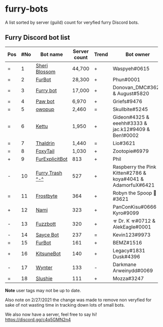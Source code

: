 # furry-bots
A list sorted by server (guild) count for veryfied furry Discord bots. 


## Furry Discord bot list 

| Pos | #No | Bot name | Server count | Trend |  Bot owner | Bot lib
| --- | --- | -------- | -------------| ----- | ----------- | ---------- |
| = | 1 | [Sheri Blossom](https://discord.com/oauth2/authorize?client_id=346702890368368640&scope=applications.commands%20bot) | 44,700 | + | Waspyeh#0615 | Discord.py
| = | 2 | [FurBot](https://discord.com/oauth2/authorize?=&client_id=174176308396425217&scope=applications.commands%20bot) | 28,300 | + | Phun#0001 | Discordie
| = | 3 | [Furry bot](https://discord.com/oauth2/authorize?client_id=398251412246495233&scope=applications.commands%20bot)| 17,000 | + | Donovan_DMC#3621 & August#5820 | Eris
| = | 4 | [Paw bot](https://discord.com/oauth2/authorize?client_id=663823539672973353&scope=applications.commands%20bot) | 6,970 | + | Griefs#9476 | Discord.js
| = | 5 | [owopup](https://discord.com/oauth2/authorize?client_id=365255872181567489&scope=applications.commands%20bot) | 2,460 | = | Skullbite#5245 | Discord.py
| = | 6 | [Kettu](https://discord.com/oauth2/authorize?client_id=667131062941384757&scope=applications.commands%20bot) | 1,950 | + | Gideon#4325 & eeehh#3333 & jac.k12#9409 & Ben!#0002 | Discord.js
| = | 7 | [Thaldrin](https://discord.com/oauth2/authorize?client_id=434662676547764244&scope=applications.commands%20bot) | 1,440 | = | Lio#3621 | Discord.js
| = | 8 | [FoxyTail](https://discord.com/oauth2/authorize?client_id=716682147749953616&scope=applications.commands%20bot) | 1,030 | + | Zootopie#6979 | Discord.js
| + | 9 | [FurExplicitBot](https://discord.com/oauth2/authorize?=&client_id=534828939198070824&scope=applications.commands%20bot) | 813 | + | Phil | Flipper#3621 | Discord.js
| - | 10 | [Furry Trash ^-^](https://discord.com/oauth2/authorize?client_id=417900655601254420&scope=applications.commands%20bot) | 527 | + | Raspberry the Pink Kitten#2786 & koya#4041 & AdamorfuX#6421 | Discord.py
| = | 11 | [Frostbyte](https://discord.com/oauth2/authorize?client_id=732233716604076075&scope=applications.commands%20bot) | 364 | + | Robyn the Spoop 🎃#3621 | Unknown 
| + | 12 | [Nami](https://discord.com/oauth2/authorize?client_id=747612596982513724&scope=applications.commands%20bot) | 323 | + | PanConKisu#0666 Kyro#9099 | Unknown
| - | 13 | [Fuzzbott](https://discord.com/oauth2/authorize?client_id=730633518992064514&scope=applications.commands%20bot) | 320 | + | ☣ Dr. K ☣#0712 & AlekEagle#0001 | Eris
| - | 14 | [Sayce Bot](https://discord.com/oauth2/authorize?client_id=730158145489338409&scope=applications.commands%20bot) | 237 | = | Kevin123#9973 | Discord.js
| = | 15 | [FurBot](https://discord.com/oauth2/authorize?client_id=716259432878702633&scope=applications.commands%20bot) | 161 | + | BEMZ#1516 | Discord.py
| + | 16 | [KitsuneBot](https://discord.com/oauth2/authorize?client_id=738229595626668102&scope=applications.commands%20bot) | 140 | + | Legacy#1831 Dusk#4396 | Unknown
| - | 17 | [Wynter](https://discord.com/oauth2/authorize?client_id=548269826020343809&scope=applications.commands%20bot) | 133 | - | Darkmane Arweinydd#0069 | Discord.js
| = | 18 | [Slushie](https://discord.com/oauth2/authorize?client_id=670786019037020188&scope=applications.commands%20bot) | 111 | + | Mozza#3247 | Unknown



**Note** user tags may not be up to date. 

Also note on 2/27/2021 the change was made to remove non veryfied for sake of not wasting time in tracking down lots of small bots. 


We also now have a server, feel free to say hi! https://discord.gg/c4q5GMN2n4


